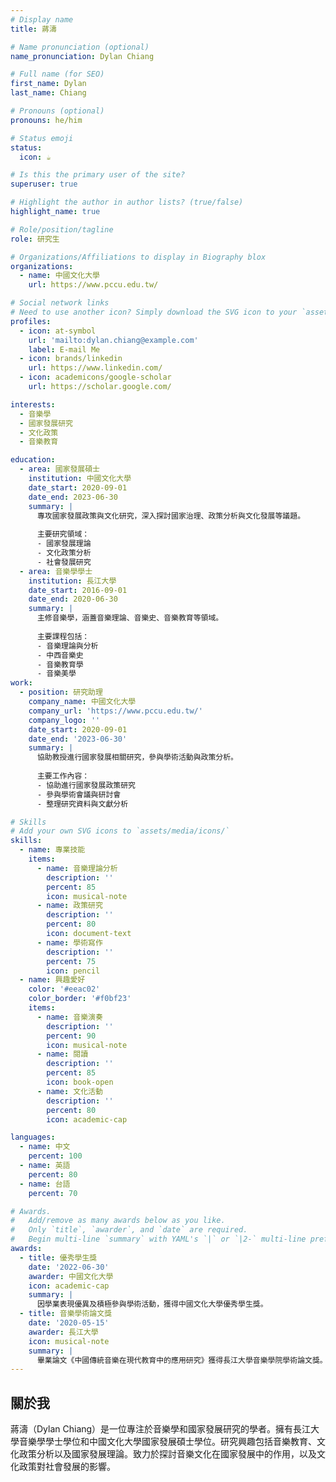 ```yaml
---
# Display name
title: 蔣濤

# Name pronunciation (optional)
name_pronunciation: Dylan Chiang

# Full name (for SEO)
first_name: Dylan
last_name: Chiang

# Pronouns (optional)
pronouns: he/him

# Status emoji
status:
  icon: ☕️

# Is this the primary user of the site?
superuser: true

# Highlight the author in author lists? (true/false)
highlight_name: true

# Role/position/tagline
role: 研究生

# Organizations/Affiliations to display in Biography blox
organizations:
  - name: 中國文化大學
    url: https://www.pccu.edu.tw/

# Social network links
# Need to use another icon? Simply download the SVG icon to your `assets/media/icons/` folder.
profiles:
  - icon: at-symbol
    url: 'mailto:dylan.chiang@example.com'
    label: E-mail Me
  - icon: brands/linkedin
    url: https://www.linkedin.com/
  - icon: academicons/google-scholar
    url: https://scholar.google.com/

interests:
  - 音樂學
  - 國家發展研究
  - 文化政策
  - 音樂教育

education:
  - area: 國家發展碩士
    institution: 中國文化大學
    date_start: 2020-09-01
    date_end: 2023-06-30
    summary: |
      專攻國家發展政策與文化研究，深入探討國家治理、政策分析與文化發展等議題。
      
      主要研究領域：
      - 國家發展理論
      - 文化政策分析
      - 社會發展研究
  - area: 音樂學學士
    institution: 長江大學
    date_start: 2016-09-01
    date_end: 2020-06-30
    summary: |
      主修音樂學，涵蓋音樂理論、音樂史、音樂教育等領域。
      
      主要課程包括：
      - 音樂理論與分析
      - 中西音樂史
      - 音樂教育學
      - 音樂美學
work:
  - position: 研究助理
    company_name: 中國文化大學
    company_url: 'https://www.pccu.edu.tw/'
    company_logo: ''
    date_start: 2020-09-01
    date_end: '2023-06-30'
    summary: |
      協助教授進行國家發展相關研究，參與學術活動與政策分析。
      
      主要工作內容：
      - 協助進行國家發展政策研究
      - 參與學術會議與研討會
      - 整理研究資料與文獻分析

# Skills
# Add your own SVG icons to `assets/media/icons/`
skills:
  - name: 專業技能
    items:
      - name: 音樂理論分析
        description: ''
        percent: 85
        icon: musical-note
      - name: 政策研究
        description: ''
        percent: 80
        icon: document-text
      - name: 學術寫作
        description: ''
        percent: 75
        icon: pencil
  - name: 興趣愛好
    color: '#eeac02'
    color_border: '#f0bf23'
    items:
      - name: 音樂演奏
        description: ''
        percent: 90
        icon: musical-note
      - name: 閱讀
        description: ''
        percent: 85
        icon: book-open
      - name: 文化活動
        description: ''
        percent: 80
        icon: academic-cap

languages:
  - name: 中文
    percent: 100
  - name: 英語
    percent: 80
  - name: 台語
    percent: 70

# Awards.
#   Add/remove as many awards below as you like.
#   Only `title`, `awarder`, and `date` are required.
#   Begin multi-line `summary` with YAML's `|` or `|2-` multi-line prefix and indent 2 spaces below.
awards:
  - title: 優秀學生獎
    date: '2022-06-30'
    awarder: 中國文化大學
    icon: academic-cap
    summary: |
      因學業表現優異及積極參與學術活動，獲得中國文化大學優秀學生獎。
  - title: 音樂學術論文獎
    date: '2020-05-15'
    awarder: 長江大學
    icon: musical-note
    summary: |
      畢業論文《中國傳統音樂在現代教育中的應用研究》獲得長江大學音樂學院學術論文獎。
---
```


## 關於我

蔣濤（Dylan Chiang）是一位專注於音樂學和國家發展研究的學者。擁有長江大學音樂學學士學位和中國文化大學國家發展碩士學位。研究興趣包括音樂教育、文化政策分析以及國家發展理論。致力於探討音樂文化在國家發展中的作用，以及文化政策對社會發展的影響。
